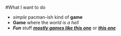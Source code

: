 #What I want to do
* _simple_ pacman-ish kind of **game**
* **Game** where the _world is a hell_
* **_Fun_** stuff [**_mostly games like this one_**](https://www.callofduty.com/en/infinitewarfare)
  or [**_this one_**](https://www.destinythegame.com/en/home)